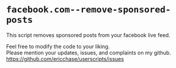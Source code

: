 # `facebook.com--remove-sponsored-posts`
This script removes sponsored posts from your facebook live feed.


Feel free to modify the code to your liking.<br>
Please mention your updates, issues, and complaints on my github.<br>
https://github.com/ericchase/userscripts/issues
